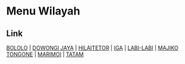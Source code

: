 # Menu Wilayah

## Link

[BOLOLO](https://github.com/gigit-pemilu/pemilu-2024-82-maluku-utara/tree/main/pileg-dpr/hitung-suara/sub/82-maluku-utara/sub/06-halmahera-timur/sub/06-wasile-utara/sub/2005-bololo)
 | 
[DOWONGI JAYA](https://github.com/gigit-pemilu/pemilu-2024-82-maluku-utara/tree/main/pileg-dpr/hitung-suara/sub/82-maluku-utara/sub/06-halmahera-timur/sub/06-wasile-utara/sub/2007-dowongi-jaya)
 | 
[HILAITETOR](https://github.com/gigit-pemilu/pemilu-2024-82-maluku-utara/tree/main/pileg-dpr/hitung-suara/sub/82-maluku-utara/sub/06-halmahera-timur/sub/06-wasile-utara/sub/2006-hilaitetor)
 | 
[IGA](https://github.com/gigit-pemilu/pemilu-2024-82-maluku-utara/tree/main/pileg-dpr/hitung-suara/sub/82-maluku-utara/sub/06-halmahera-timur/sub/06-wasile-utara/sub/2002-iga)
 | 
[LABI-LABI](https://github.com/gigit-pemilu/pemilu-2024-82-maluku-utara/tree/main/pileg-dpr/hitung-suara/sub/82-maluku-utara/sub/06-halmahera-timur/sub/06-wasile-utara/sub/2001-labi-labi)
 | 
[MAJIKO TONGONE](https://github.com/gigit-pemilu/pemilu-2024-82-maluku-utara/tree/main/pileg-dpr/hitung-suara/sub/82-maluku-utara/sub/06-halmahera-timur/sub/06-wasile-utara/sub/2008-majiko-tongone)
 | 
[MARIMOI](https://github.com/gigit-pemilu/pemilu-2024-82-maluku-utara/tree/main/pileg-dpr/hitung-suara/sub/82-maluku-utara/sub/06-halmahera-timur/sub/06-wasile-utara/sub/2004-marimoi)
 | 
[TATAM](https://github.com/gigit-pemilu/pemilu-2024-82-maluku-utara/tree/main/pileg-dpr/hitung-suara/sub/82-maluku-utara/sub/06-halmahera-timur/sub/06-wasile-utara/sub/2003-tatam)

